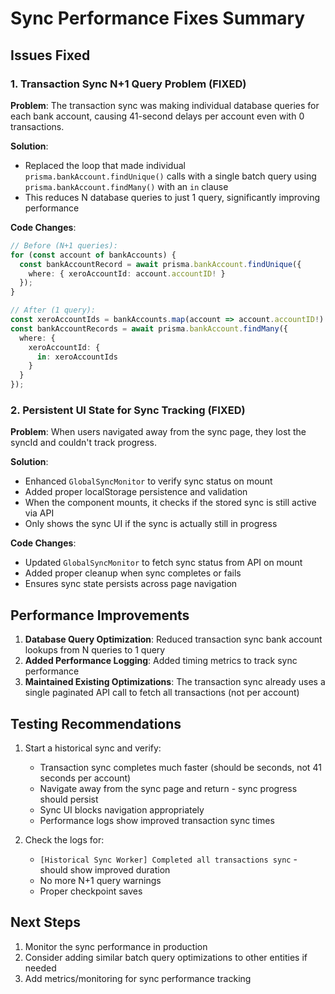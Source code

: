 # Sync Performance Fixes Summary

## Issues Fixed

### 1. Transaction Sync N+1 Query Problem (FIXED)
**Problem**: The transaction sync was making individual database queries for each bank account, causing 41-second delays per account even with 0 transactions.

**Solution**: 
- Replaced the loop that made individual `prisma.bankAccount.findUnique()` calls with a single batch query using `prisma.bankAccount.findMany()` with an `in` clause
- This reduces N database queries to just 1 query, significantly improving performance

**Code Changes**:
```typescript
// Before (N+1 queries):
for (const account of bankAccounts) {
  const bankAccountRecord = await prisma.bankAccount.findUnique({
    where: { xeroAccountId: account.accountID! }
  });
}

// After (1 query):
const xeroAccountIds = bankAccounts.map(account => account.accountID!).filter(Boolean);
const bankAccountRecords = await prisma.bankAccount.findMany({
  where: {
    xeroAccountId: {
      in: xeroAccountIds
    }
  }
});
```

### 2. Persistent UI State for Sync Tracking (FIXED)
**Problem**: When users navigated away from the sync page, they lost the syncId and couldn't track progress.

**Solution**:
- Enhanced `GlobalSyncMonitor` to verify sync status on mount
- Added proper localStorage persistence and validation
- When the component mounts, it checks if the stored sync is still active via API
- Only shows the sync UI if the sync is actually still in progress

**Code Changes**:
- Updated `GlobalSyncMonitor` to fetch sync status from API on mount
- Added proper cleanup when sync completes or fails
- Ensures sync state persists across page navigation

## Performance Improvements

1. **Database Query Optimization**: Reduced transaction sync bank account lookups from N queries to 1 query
2. **Added Performance Logging**: Added timing metrics to track sync performance
3. **Maintained Existing Optimizations**: The transaction sync already uses a single paginated API call to fetch all transactions (not per account)

## Testing Recommendations

1. Start a historical sync and verify:
   - Transaction sync completes much faster (should be seconds, not 41 seconds per account)
   - Navigate away from the sync page and return - sync progress should persist
   - Sync UI blocks navigation appropriately
   - Performance logs show improved transaction sync times

2. Check the logs for:
   - `[Historical Sync Worker] Completed all transactions sync` - should show improved duration
   - No more N+1 query warnings
   - Proper checkpoint saves

## Next Steps

1. Monitor the sync performance in production
2. Consider adding similar batch query optimizations to other entities if needed
3. Add metrics/monitoring for sync performance tracking